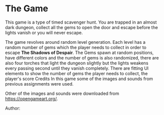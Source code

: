 # The Game
This game is a type of timed scavenger hunt. You are trapped in an almost dark dungeon, collect all the gems to open the door and escape before the lights vanish or you will never escape.

The game revolves around random level generation. Each level has a random number of gems which the player needs to collect in order to escape **The Shadows of Despair**.
The Gems spawn at random positions, have different colors and the number of gems is also randomized, there are also four torches that light the dungeon slightly but the lights weakens every passing second until they vanish completely.
There are fitting UI elements to show the number of gems the player needs to collect, the player's score
Credits
In this game some of the images and sounds from previous assignments were used.

Other of the images and sounds were downloaded from https://opengameart.org/.

Author: 
